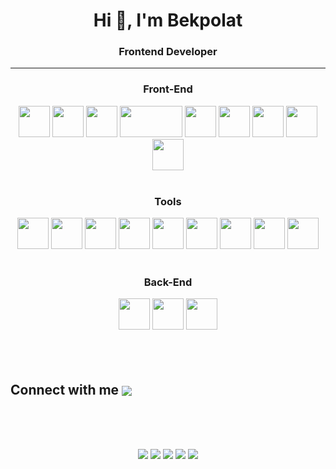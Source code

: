<div id="header" align="center" >
	<h1>Hi 👋, I'm Bekpolat</h1>
	<h3>Frontend Developer</h3>
	<hr/>
</div>

<div align="center">
    <h3>Front-End</h3>
    <img src="https://cdn.jsdelivr.net/gh/devicons/devicon/icons/html5/html5-original.svg" width="50" height="50" />
    <img src="https://cdn.jsdelivr.net/gh/devicons/devicon/icons/css3/css3-original.svg" width="50" height="50" />
    <img src="https://cdn.jsdelivr.net/gh/devicons/devicon/icons/sass/sass-original.svg" width="50" height="50" />
    <img src="https://cdn.jsdelivr.net/gh/devicons/devicon/icons/tailwindcss/tailwindcss-original-wordmark.svg" width="100" height="50" />
    <img src="https://cdn.jsdelivr.net/gh/devicons/devicon/icons/nextjs/nextjs-line.svg" width="50" height="50" />
<!--     <img src="https://www.svgrepo.com/show/354113/nextjs-icon.svg" width="50" height="50" /> -->
    <img src="https://cdn.jsdelivr.net/gh/devicons/devicon/icons/javascript/javascript-original.svg" width="50" height="50" />
    <img src="https://cdn.jsdelivr.net/gh/devicons/devicon/icons/typescript/typescript-original.svg" width="50" height="50" />
    <img src="https://cdn.jsdelivr.net/gh/devicons/devicon/icons/react/react-original.svg" width="50" height="50" />
    <img src="https://cdn.jsdelivr.net/gh/devicons/devicon/icons/redux/redux-original.svg" width="50" height="50" />
</div>
<br />
<div align="center">
    <h3>Tools</h3>
    <img src="https://cdn.jsdelivr.net/gh/devicons/devicon/icons/figma/figma-original.svg" width="50" height="50"  />
    <img src="https://cdn.jsdelivr.net/gh/devicons/devicon/icons/vscode/vscode-original.svg" width="50" height="50" />
    <img src="https://cdn.jsdelivr.net/gh/devicons/devicon/icons/git/git-original.svg" width="50" height="50" />
    <img src="https://cdn.jsdelivr.net/gh/devicons/devicon/icons/npm/npm-original-wordmark.svg" width="50" height="50" />
    <img src="https://cdn.jsdelivr.net/gh/devicons/devicon/icons/firebase/firebase-plain.svg" width="50" height="50" />
    <img src="https://www.svgrepo.com/show/354202/postman-icon.svg" width="50" height="50"/>
    <img src="https://cdn.jsdelivr.net/gh/devicons/devicon/icons/photoshop/photoshop-plain.svg" width="50" height="50" />
    <img src="https://cdn.jsdelivr.net/gh/devicons/devicon/icons/google/google-original.svg" width="50" height="50" />
    <img src="https://icons8.com/icon/iGqse5s20iex/chatgpt" width="50" height="50" />
</div>
<br />
<div align="center">
    <h3>Back-End</h3>
    <img src="https://cdn.jsdelivr.net/gh/devicons/devicon/icons/express/express-original.svg" width="50" height="50"  />
    <img src="https://cdn.jsdelivr.net/gh/devicons/devicon/icons/mongodb/mongodb-original.svg" width="50" height="50" />
    <img src="https://cdn.jsdelivr.net/gh/devicons/devicon/icons/nodejs/nodejs-original-wordmark.svg" width="50" height="50" />
</div>
<br />


<br />
<br />

<h2> Connect with me <a href="https://t.me/bekforever" target="blank"><img align="center"
      src="https://img.shields.io/badge/-telegram-red?color=white&logo=telegram&logoColor=32A8DE"
      /></a> </h2>
<br />

<br />
<br />
<div align="center">

![](http://github-profile-summary-cards.vercel.app/api/cards/profile-details?username=bekforever13&theme=monokai)
![](http://github-profile-summary-cards.vercel.app/api/cards/repos-per-language?username=bekforever13&theme=monokai)
![](http://github-profile-summary-cards.vercel.app/api/cards/most-commit-language?username=bekforever13&theme=monokai)
![](http://github-profile-summary-cards.vercel.app/api/cards/stats?username=bekforever13&theme=monokai)
![](http://github-profile-summary-cards.vercel.app/api/cards/productive-time?username=bekforever13&theme=monokai&utcOffset=8)

</div>
